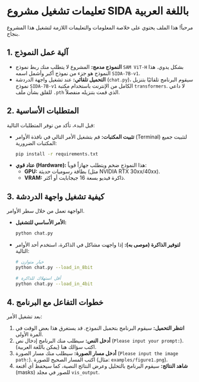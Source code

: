 # تعليمات تشغيل مشروع SIDA باللغة العربية

مرحباً! هذا الملف يحتوي على خلاصة المعلومات والتعليمات اللازمة لتشغيل هذا المشروع بنجاح.

## 1. آلية عمل النموذج

- **النموذج مدمج:** المشروع لا يتطلب منك ربط نموذج `SAM ViT-H` بشكل يدوي. هذا النموذج هو جزء من نموذج أكبر وأشمل اسمه `SIDA-7B-v1`.
- **التحميل تلقائي:** عند تشغيل واجهة الدردشة (`chat.py`)، سيقوم البرنامج تلقائيًا بتنزيل نموذج `SIDA-7B-v1` الكامل من الإنترنت باستخدام مكتبة `transformers`. لا داعي للقلق بشأن ملف `.pth` الذي قمت بتنزيله منفصلاً.

## 2. المتطلبات الأساسية

قبل البدء، تأكد من توفر المتطلبات التالية:

- **تثبيت المكتبات:** قم بتشغيل الأمر التالي في نافذة الأوامر (Terminal) لتثبيت جميع المكتبات الضرورية:
  ```bash
  pip install -r requirements.txt
  ```
- **عتاد قوي (Hardware):** هذا النموذج ضخم ويتطلب جهازاً قوياً:
  - **GPU:** بطاقة رسوميات حديثة (مثل NVIDIA RTX 30xx/40xx).
  - **VRAM:** ذاكرة فيديو بسعة 16 جيجابايت أو أكثر.

## 3. كيفية تشغيل واجهة الدردشة

الواجهة تعمل من خلال سطر الأوامر.

- **الأمر الأساسي للتشغيل:**
  ```bash
  python chat.py
  ```
- **لتوفير الذاكرة (موصى به):** إذا واجهت مشاكل في الذاكرة، استخدم أحد الأوامر التالية:
  ```bash
  # خيار متوازن
  python chat.py --load_in_8bit

  # أقل استهلاك للذاكرة
  python chat.py --load_in_4bit
  ```

## 4. خطوات التفاعل مع البرنامج

بعد تشغيل الأمر:
1.  **انتظر التحميل:** سيقوم البرنامج بتحميل النموذج. قد يستغرق هذا بعض الوقت في المرة الأولى.
2.  **أدخل النص:** سيطلب منك البرنامج إدخال نص (`Please input your prompt:`). اكتب سؤالك هنا (يمكن باللغة العربية).
3.  **أدخل مسار الصورة:** سيطلب منك مسار الصورة (`Please input the image path:`). اكتب المسار الصحيح للصورة (مثال: `examples/figure1.png`).
4.  **شاهد النتائج:** سيقوم البرنامج بالتحليل وعرض النتائج النصية، كما سيحفظ أي أقنعة (masks) للصور في مجلد `vis_output`.
